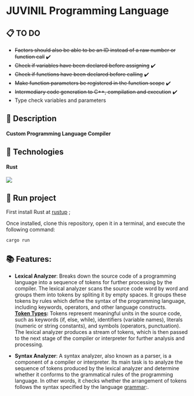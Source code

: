 # JUVINIL Programming Language


## :clipboard: TO DO

- ~~Factors should also be able to be an ID instead of a raw number or function call~~ ✔️
- ~~Check if variables have been declared before assigning~~ ✔️
- ~~Check if functions have been declared before calling~~ ✔️
- ~~Make function parameters be registered in the function scope~~ ✔️
- ~~Intermediary code generation to C++, compilation and execution~~ ✔️
- Type check variables and parameters 

## :memo: Description
#### Custom Programming Language Compiler

## :wrench: Technologies
#### Rust
![](https://www.rust-lang.org/static/images/rust-logo-blk.svg) 

## :rocket: Run project
First install Rust at [rustup](https://rustup.rs/) ;

Once installed, clone this repository, open it in a terminal, and execute the following command:
```
cargo run
```

## :books: Features:
* <b>Lexical Analyzer</b>: Breaks down the source code of a programming language into a sequence of tokens for further processing by the compiler. 
The lexical analyzer scans the source code word by word and groups them into tokens by spliting it by empty spaces. It groups these tokens by rules which define the syntax of the programming language, including keywords, operators, and other language constructs.<br>
**[Token Types](https://github.com/vininew921/juvinil/blob/main/SOURCE_LANGUAGE.md):** Tokens represent meaningful units in the source code, such as keywords (if, else, while), identifiers (variable names), literals (numeric or string constants), and symbols (operators, punctuation).<br>
The lexical analyzer produces a stream of tokens, which is then passed to the next stage of the compiler or interpreter for further analysis and processing.

* <b>Syntax Analyzer</b>: A syntax analyzer, also known as a parser, is a component of a compiler or interpreter. Its main task is to analyze the sequence of tokens produced by the lexical analyzer and determine whether it conforms to the grammatical rules of the programming language. In other words, it checks whether the arrangement of tokens follows the syntax specified by the language [grammar](https://github.com/vininew921/juvinil/blob/main/SOURCE_LANGUAGE.md):.
